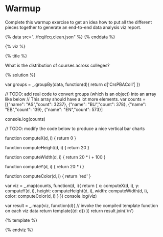 # Warmup

Complete this warmup exercise to get an idea how to put all the different pieces
together to generate an end-to-end data analysis viz report.

<a name="top"/>
<div id="autonav"></div>

{% data src="../fcq/fcq.clean.json" %}
{% enddata %}

{% viz %}

{% title %}

What is the distribution of courses across colleges?

{% solution %}

var groups = _.groupBy(data, function(d){
    return d['CrsPBAColl']
})

// TODO: add real code to convert groups (which is an object) into an array like below
// This array should have a lot more elements.
var counts = [{"name": "AS","count": 3237},
    {"name": "BU","count": 378},
    {"name": "EB","count": 139},
    {"name": "EN","count": 573}]

console.log(counts)

// TODO: modify the code below to produce a nice vertical bar charts

function computeX(d, i) {
    return 0
}

function computeHeight(d, i) {
    return 20
}

function computeWidth(d, i) {
    return 20 * i + 100
}

function computeY(d, i) {
    return 20 * i
}

function computeColor(d, i) {
    return 'red'
}

var viz = _.map(counts, function(d, i){
            return {
                x: computeX(d, i),
                y: computeY(d, i),
                height: computeHeight(d, i),
                width: computeWidth(d, i),
                color: computeColor(d, i)
            }
         })
console.log(viz)

var result = _.map(viz, function(d){
         // invoke the compiled template function on each viz data
         return template({d: d})
     })
return result.join('\n')

{% template %}

<rect x="0"
      y="${d.y}"
      height="20"
      width="${d.width}"
      style="fill:${d.color};
             stroke-width:3;
             stroke:rgb(0,0,0)" />

{% endviz %}
